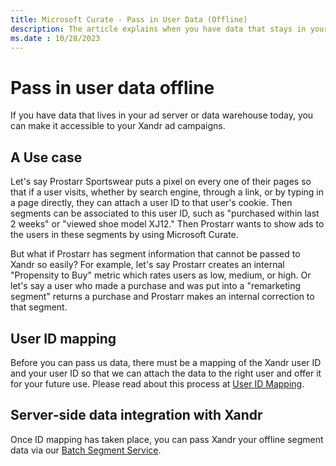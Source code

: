 ```yaml
---
title: Microsoft Curate - Pass in User Data (Offline)
description: The article explains when you have data that stays in your ad server or data warehouse, you can make it accessible to your Xandr ad campaigns.
ms.date : 10/28/2023
---
```


# Pass in user data offline

If you have data that lives in your ad server or data warehouse today, you can make it accessible to your Xandr ad campaigns.

## A Use case

Let's say Prostarr Sportswear puts a pixel on every one of their pages so that if a user visits, whether by search engine, through a link, or by typing in a page directly, they can attach a user ID to that user's cookie. Then segments can be associated to this user ID, such as "purchased within last 2 weeks" or "viewed shoe model XJ12." Then Prostarr wants to show ads to the users in these segments by using Microsoft Curate.

But what if Prostarr has segment information that cannot be passed to Xandr so easily? For example, let's say Prostarr creates an internal "Propensity to Buy" metric which rates users as low, medium, or high. Or let's say a user who made a purchase and was put
into a "remarketing segment" returns a purchase and Prostarr makes an internal correction to that segment.

## User ID mapping

Before you can pass us data, there must be a mapping of the Xandr user ID and your user ID so that we can attach the data to the right user and offer it for your future use. Please read about this process at [User ID Mapping](user-id-mapping-with-getuid-and-mapuid.md).

## Server-side data integration with Xandr

Once ID mapping has taken place, you can pass Xandr your offline segment data via our [Batch Segment Service](../digital-platform-api/batch-segment-service.md).
